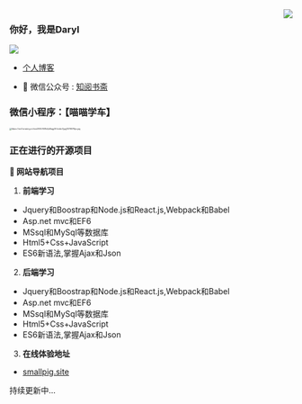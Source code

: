 <img align="right" src="https://github-readme-stats.vercel.app/api?username=HHfeng616&show_icons=true&icon_color=CE1D2D&text_color=718096&bg_color=ffffff&hide_title=true" />

### 你好，我是Daryl 
![](https://visitor-badge.glitch.me/badge?page_id=HHFeng616.readme)
* [个人博客](https://hhfeng616.github.io/)


- :bath: 微信公众号 : [知阅书斋](https://wx2.sinaimg.cn/mw2000/008s0pRagy1h1cn2vcp83j307607674l.jpg)



### 微信小程序：【喵喵学车】

<img src="https://wx3.sinaimg.cn/mw2000/008s0pRagy1h1cmko7gujj3076076jru.jpg" alt="https://wx3.sinaimg.cn/mw2000/008s0pRagy1h1cmko7gujj3076076jru.jpg" style="zoom:25%;" />



### 正在进行的开源项目

**:pushpin: 网站导航项目**

1. **前端学习**
- Jquery和Boostrap和Node.js和React.js,Webpack和Babel
- Asp.net mvc和EF6
- MSsql和MySql等数据库
- Html5+Css+JavaScript
- ES6新语法,掌握Ajax和Json

2. **后端学习**
* Jquery和Boostrap和Node.js和React.js,Webpack和Babel
* Asp.net mvc和EF6
* MSsql和MySql等数据库
* Html5+Css+JavaScript
* ES6新语法,掌握Ajax和Json

3. **在线体验地址**
* [smallpig.site](http://wxxiaoshuo.h.fengit.cn/)


持续更新中...


